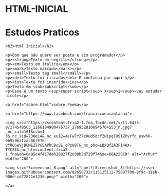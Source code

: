 # HTML-INICIAL

<!DOCTYPE html>
<html>
    <head>
        <title>Minha primeira página</title> 
        <meta charset="utf-8">
    </head>
 <body>
    <h1>Estudos Praticos</h1>
    
    <h2>Html Inicial</h2>
    
    <p>Bom que não quero ser poeta e sim programador</p>
    <p><strong>Texto em negrito</strong></p>
    <p><em>Texto em italico</em></p>
    <p><mark>Texto marcado</mark></p>
    <p><small>Texto tag small</small></p>
    <p><del>Texto foi riscado</del> E continua por aqui </p>
    <p><ins>Texto foi inserido</ins></p>
    <p>Texto em <sub>Subscript</sub></p>
    <p>Esse é um texto <sup>super script</sup> X<sup>2</sup>=vai estudar nicole</p>
    
    <a href="sobre.html">sobre Poema</a>

    <a href="https://www.facebook.com/franciscanosantanna">
    
    <img src="https://scontent.fria2-1.fna.fbcdn.net/v/t1.6435-9/174548563_1166184900476737_2769328106945704553_n.jpg?_nc_cat=101&ccb=1-3&_nc_sid=730e14&_nc_eui2=AeFw7YZ7zRud5dcfZwipgT95IZPvYfc_eswhk-9h9z96zIzac8KrE76-vf0OSeVjB6MEZlPGSAPhC9uSE_oPzU8T&_nc_ohc=LBxQfZA3FI4AX-TYCS1&_nc_ht=scontent.fria2-1.fna&oh=0e85c4f417d4b28827f2c80b2d729f74&oe=60A229CD" alt="Arhur"
    width="200">
    
    <img src="Screenshot_8.png" alt="noel![Screenshot_8](https://user-images.githubusercontent.com/82658732/115125112-75807700-9f9c-11eb-986d-cd72821e1236.png)" width="200">
    
    </a>
        
</body>

</html>
